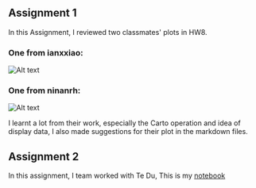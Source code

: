 ## Assignment 1 
In this Assignment, I reviewed two classmates' plots in HW8.

### One from ianxxiao:
 ![Alt text](xiao's_plot.png)
 
### One from ninanrh:
 ![Alt text](nina's_plot.png)
 
 I learnt a lot from their work, especially the Carto operation and idea of display data, I also made suggestions for their plot in the markdown files.

## Assignment 2
In this assignment, I team worked with Te Du,
This is my [notebook](https://github.com/yixuantang/PUI2017_yt1369/blob/master/HW9_yt1369/HW9_yt1369.ipynb)